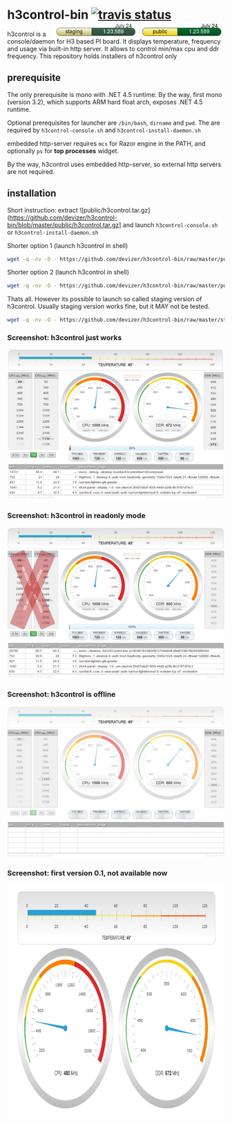 
# h3control-bin [![travis status](https://travis-ci.org/devizer/h3control.svg?branch=master)](https://travis-ci.org/devizer/h3control)  <img src='https://github.com/devizer/h3control-bin/blob/master/public/status.png?raw=true' width='199' height='32' style='float: right' alt='public' title='public'></img><img src='https://github.com/devizer/h3control-bin/blob/master/staging/status.png?raw=true' width='199' height='32' style='float: right' alt='staging' title='staging'></img>
h3control is a console/daemon for H3 based PI board. It displays temperature, frequency and usage via built-in http server. It allows to control min/max cpu and ddr frequency. This repository holds installers of h3control only

## prerequisite
The only prerequisite is mono with .NET 4.5 runtime. By the way, first mono (version 3.2), which supports ARM hard float arch, exposes .NET 4.5 runtime.

Optional prerequisites for launcher are `/bin/bash`, `dirname` and `pwd`. The are required by `h3control-console.sh` and `h3control-install-daemon.sh`

embedded http-server requires `mcs` for Razor engine in the PATH, and optionally `ps` for **top processes** widget.

By the way, h3control uses embedded http-server, so external http servers are not required.

## installation
Short instruction: extract ![public/h3control.tar.gz](https://github.com/devizer/h3control-bin/blob/master/public/h3control.tar.gz] and launch `h3control-console.sh` or `h3control-install-daemon.sh`

Shorter option 1 (launch h3control in shell)
```bash
wget -q -nv -O - https://github.com/devizer/h3control-bin/raw/master/public/h3control.sh | bash
```

Shorter option 2 (launch h3control in shell)
```bash
wget -q -nv -O - https://github.com/devizer/h3control-bin/raw/master/public/h3control-install-daemon.sh | bash
```

Thats all. However its possible to launch so called staging version of h3control. Usually staging version works fine, but it MAY not be tested.
```bash
wget -q -nv -O - https://github.com/devizer/h3control-bin/raw/master/staging/h3control-staging.sh | bash
```


<a name="screenshots"></a>
### Screenshot: h3control just works
![h3control in normal](https://github.com/devizer/h3control-bin/raw/master/images/h3control_v1.21_normal.jpg "h3control in normal")


### Screenshot: h3control in readonly mode
![h3control in readonly mode](https://github.com/devizer/h3control-bin/raw/master/images/h3control_v1.21_readonly.jpg "h3control in readonly mode")


### Screenshot: h3control is offline
![h3control is offline](https://github.com/devizer/h3control-bin/raw/master/images/h3control_v1.21_offline.jpg "h3control is offline")

### Screenshot: first version 0.1, not available now
<center><img src='https://github.com/devizer/h3control-bin/raw/master/images/h3control-first.jpg' alt='h3control first build' border='0' width='840px' height='541px' style='width:840px; height:541px'></img></center>
